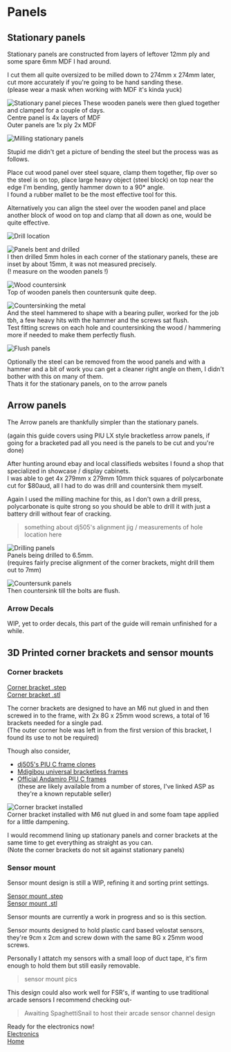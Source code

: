 # Panels  

## Stationary panels  

Stationary panels are constructed from layers of leftover 12mm ply and some spare 6mm MDF I had around.  

I cut them all quite oversized to be milled down to 274mm x 274mm later, cut more accurately if you're going to be hand sanding these.  
(please wear a mask when working with MDF it's kinda yuck)  

![Stationary panel pieces](/panels/img/IMG_20200405_211027.jpg)
These wooden panels were then glued together and clamped for a couple of days.  
Centre panel is 4x layers of MDF  
Outer panels are 1x ply 2x MDF  

![Milling stationary panels](/panels/img/IMG_20200617_152718.jpg)

Stupid me didn't get a picture of bending the steel but the process was as follows.  

Place cut wood panel over steel square, clamp them together, flip over so the steel is on top, place large heavy object (steel block) on top near the edge I'm bending, gently hammer down to a 90* angle.  
I found a rubber mallet to be the most effective tool for this.  

Alternatively you can align the steel over the wooden panel and place another block of wood on top and clamp that all down as one, would be quite effective.    

![Drill location](/panels/img/stationary-drill.png)  

![Panels bent and drilled](/panels/img/IMG_20200619_195944.jpg)  
I then drilled 5mm holes in each corner of the stationary panels, these are inset by about 15mm, it was not measured precisely.  
(! measure on the wooden panels !)

![Wood countersink](/panels/img/IMG_20200619_203707.jpg)  
Top of wooden panels then countersunk quite deep.  

![Countersinking the metal](/panels/img/IMG_20200619_202341.jpg)  
And the steel hammered to shape with a bearing puller, worked for the job tbh, a few heavy hits with the hammer and the screws sat flush.  
Test fitting screws on each hole and countersinking the wood / hammering more if needed to make them perfectly flush.  

![Flush panels](/panels/img/IMG_20200619_203553.jpg)

Optionally the steel can be removed from the wood panels and with a hammer and a bit of work you can get a cleaner right angle on them, I didn't bother with this on many of them.  
Thats it for the stationary panels, on to the arrow panels  

## Arrow panels  

The Arrow panels are thankfully simpler than the stationary panels.  

(again this guide covers using PIU LX style bracketless arrow panels, if going for a bracketed pad all you need is the panels to be cut and you're done)  

After hunting around ebay and local classifieds websites I found a shop that specialized in showcase / display cabinets.  
I was able to get 4x 279mm x 279mm 10mm thick squares of polycarbonate cut for $80aud, all I had to do was drill and countersink them myself.  

Again I used the milling machine for this, as I don't own a drill press, polycarbonate is quite strong so you should be able to drill it with just a battery drill without fear of cracking.  

>something about dj505's alignment jig / measurements of hole location here  

![Drilling panels](/panels/img/IMG_20200405_161847.jpg)  
Panels being drilled to 6.5mm.  
(requires fairly precise alignment of the corner brackets, might drill them out to 7mm)

![Countersunk panels](/panels/img/IMG_20200405_165108.jpg)  
Then countersink till the bolts are flush.  

### Arrow Decals  
WIP, yet to order decals, this part of the guide will remain unfinished for a while.  

## 3D Printed corner brackets and sensor mounts

### Corner brackets  

[Corner bracket .step](https://github.com/Stormpegy/dancepad/tree/master/panels/3d-files/corner-block-v9.step)  
[Corner bracket .stl](https://github.com/Stormpegy/dancepad/tree/master/panels/3d-files/corner-block-v9.stl)  

The corner brackets are designed to have an M6 nut glued in and then screwed in to the frame, with 2x 8G x 25mm wood screws, a total of 16 brackets needed for a single pad.  
(The outer corner hole was left in from the first version of this bracket, I found its use to not be required)

Though also consider,  
- [dj505's PIU C frame clones](https://www.thingiverse.com/thing:3973422)  
- [Mdigibou universal bracketless frames](https://www.thingiverse.com/thing:4389101)
- [Official Andamiro PIU C frames](https://www.arcadespareparts.com/andamiro_spare_parts/andamiro_parts_aput0ass011_switch_frame_c.html)  
(these are likely available from a number of stores, I've linked ASP as they're a known reputable seller)  

![Corner bracket installed](/panels/img/IMG_20200419_134322.jpg)  
Corner bracket installed with M6 nut glued in and some foam tape applied for a little dampening.  

I would recommend lining up stationary panels and corner brackets at the same time to get everything as straight as you can.  
(Note the corner brackets do not sit against stationary panels)

### Sensor mount  
Sensor mount design is still a WIP, refining it and sorting print settings.  

[Sensor mount .step](https://github.com/Stormpegy/dancepad/tree/master/panels/3d-files/sensor-mount-v1.step)  
[Sensor mount .stl](https://github.com/Stormpegy/dancepad/tree/master/panels/3d-files/sensor-mount-v1.stl)  

Sensor mounts are currently a work in progress and so is this section.  

Sensor mounts designed to hold plastic card based velostat sensors, they're 9cm x 2cm and screw down with the same 8G x 25mm wood screws.  

Personally I attatch my sensors with a small loop of duct tape, it's firm enough to hold them but still easily removable.  

> sensor mount pics  

This design could also work well for FSR's, if wanting to use traditional arcade sensors I recommend checking out-  
> Awaiting SpaghettiSnail to host their arcade sensor channel design  

Ready for the electronics now!  
[Electronics](https://github.com/Stormpegy/dancepad/tree/master/electronics)  
[Home](https://github.com/Stormpegy/dancepad)  